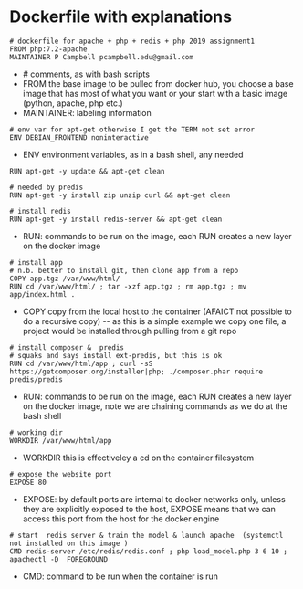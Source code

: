 # Dockerfile with explanations
```
# dockerfile for apache + php + redis + php 2019 assignment1
FROM php:7.2-apache
MAINTAINER P Campbell pcampbell.edu@gmail.com
```
* \# comments, as with bash scripts
* FROM the base image to be pulled from docker hub,  you choose a base image that has most of what you want or your start with a basic image (python, apache, php  etc.)
* MAINTAINER: labeling information
```
# env var for apt-get otherwise I get the TERM not set error
ENV DEBIAN_FRONTEND noninteractive
```
* ENV environment variables, as in a bash shell, any needed 

```
RUN apt-get -y update && apt-get clean

# needed by predis
RUN apt-get -y install zip unzip curl && apt-get clean

# install redis
RUN apt-get -y install redis-server && apt-get clean 
```  
* RUN: commands to be run on the image, each RUN creates a new layer on the docker image
```
# install app
# n.b. better to install git, then clone app from a repo
COPY app.tgz /var/www/html/ 
RUN cd /var/www/html/ ; tar -xzf app.tgz ; rm app.tgz ; mv app/index.html .  
``` 
* COPY copy from the local host to the container (AFAICT not possible to do a recursive copy) -- as this is a simple example we copy one file, a project would be installed through pulling from a git repo
```
# install composer &  predis
# squaks and says install ext-predis, but this is ok
RUN cd /var/www/html/app ; curl -sS https://getcomposer.org/installer|php; ./composer.phar require predis/predis
```  
* RUN: commands to be run on the image, each RUN creates a new layer on the docker image, note we are chaining commands as we do at the bash shell
```
# working dir
WORKDIR /var/www/html/app
```
* WORKDIR this is effectiveley a cd on the container filesystem
```
# expose the website port
EXPOSE 80
```
* EXPOSE: by default ports are internal to docker networks only, unless they are explicitly exposed to the host, EXPOSE means that we can access this port from the host for the docker engine
```
# start  redis server & train the model & launch apache  (systemctl not installed on this image )
CMD redis-server /etc/redis/redis.conf ; php load_model.php 3 6 10 ; apachectl -D  FOREGROUND
```
* CMD: command to be run when the container is run

